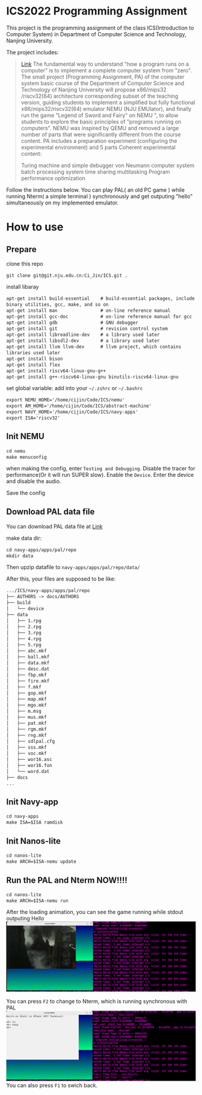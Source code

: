 # ICS2022 Programming Assignment

This project is the programming assignment of the class ICS(Introduction to Computer System)
in Department of Computer Science and Technology, Nanjing University.

The project includes:
> [Link](https://nju-projectn.github.io/ics-pa-gitbook/ics2022/index.html)
> The fundamental way to understand "how a program runs on a computer" is to implement a complete computer system from "zero". The small project (Programming Assignment, PA) of the computer system basic course of the Department of Computer Science and Technology of Nanjing University will propose x86/mips32 /riscv32(64) architecture corresponding subset of the teaching version, guiding students to implement a simplified but fully functional x86/mips32/riscv32(64) emulator NEMU (NJU EMUlator), and finally run the game "Legend of Sword and Fairy" on NEMU ", to allow students to explore the basic principles of "programs running on computers". NEMU was inspired by QEMU and removed a large number of parts that were significantly different from the course content. PA includes a preparation experiment (configuring the experimental environment) and 5 parts Coherent experimental content:
> 
> Turing machine and simple debugger
> von Neumann computer system
> batch processing system
> time sharing multitasking
> Program performance optimization

Follow the instructions below. You can play PAL( an old PC game ) while running Nterm( a simple terminal ) synchronously and get outputing "hello" simultaneously on my implemented emulator.

# How to use

## Prepare
clone this repo
```
git clone git@git.nju.edu.cn:Ci_Jin/ICS.git .
```

install libaray
```
apt-get install build-essential    # build-essential packages, include binary utilities, gcc, make, and so on
apt-get install man                # on-line reference manual
apt-get install gcc-doc            # on-line reference manual for gcc
apt-get install gdb                # GNU debugger
apt-get install git                # revision control system
apt-get install libreadline-dev    # a library used later
apt-get install libsdl2-dev        # a library used later
apt-get install llvm llvm-dev      # llvm project, which contains libraries used later
apt-get install bison
apt-get install flex
apt-get install riscv64-linux-gnu-g++
apt-get install g++-riscv64-linux-gnu binutils-riscv64-linux-gnu
```

set global variable: add into your `~/.zshrc` or `~/.bashrc`
```
export NEMU_HOME='/home/cijin/Code/ICS/nemu'
export AM_HOME='/home/cijin/Code/ICS/abstract-machine'
export NAVY_HOME='/home/cijin/Code/ICS/navy-apps'
export ISA='riscv32'
```



## Init NEMU
```
cd nemu
make menuconfig
```
when making the config, enter `Testing and Debugging`. Disable the tracer for performance(Or it will run SUPER slow). Enable the `Device`. Enter the device and disable the audio.

Save the config

## Download PAL data file
You can download PAL data file at [Link](https://ci-jin.top/Resource/pal-data-new.tar.bz2)

make data dir:
```
cd navy-apps/apps/pal/repo
mkdir data
```
Then upzip datafile to `navy-apps/apps/pal/repo/data/`

After this, your files are supposed to be like:
```
.../ICS/navy-apps/apps/pal/repo
├── AUTHORS -> docs/AUTHORS
├── build
│   └── device
├── data
│   ├── 1.rpg
│   ├── 2.rpg
│   ├── 3.rpg
│   ├── 4.rpg
│   ├── 5.rpg
│   ├── abc.mkf
│   ├── ball.mkf
│   ├── data.mkf
│   ├── desc.dat
│   ├── fbp.mkf
│   ├── fire.mkf
│   ├── f.mkf
│   ├── gop.mkf
│   ├── map.mkf
│   ├── mgo.mkf
│   ├── m.msg
│   ├── mus.mkf
│   ├── pat.mkf
│   ├── rgm.mkf
│   ├── rng.mkf
│   ├── sdlpal.cfg
│   ├── sss.mkf
│   ├── voc.mkf
│   ├── wor16.asc
│   ├── wor16.fon
│   └── word.dat
├── docs
...
```


## Init Navy-app
```
cd navy-apps
make ISA=$ISA ramdisk
```

## Init Nanos-lite
```
cd nanos-lite
make ARCH=$ISA-nemu update
```

## Run the PAL and Nterm NOW!!!!
```
cd nanos-lite
make ARCH=$ISA-nemu run
```
After the loading animation, you can see the game running while stdout outputing Hello
![runningPAL](./picture/PAL.png)

You can press `F2` to change to Nterm, which is running synchronous with PAL
![runningNterm](./picture/Nterm.png)
You can also press `F1` to swich back.
